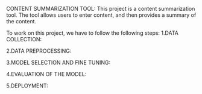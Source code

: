 CONTENT SUMMARIZATION TOOL:
This project is a content summarization tool. The tool allows users to enter content, and then provides a summary of the content.

To work on this project, we have to follow the following steps:
1.DATA COLLECTION:



2.DATA PREPROCESSING:



3.MODEL SELECTION AND FINE TUNING:



4.EVALUATION OF THE MODEL:



5.DEPLOYMENT:
 


